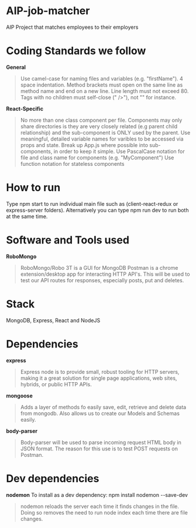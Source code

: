# AIP-job-matcher
AIP Project that matches employees to their employers

# Coding Standards we follow

**General**
> Use camel-case for naming files and variables (e.g. "firstName").
> 4 space indentation.
> Method brackets must open on the same line as method name and end on a new line.
> Line length must not exceed 80.
> Tags with no children must self-close (" />"), not "</div>" for instance.

**React-Specific**
> No more than one class component per file.
> Components may only share directories is they are very closely related (e.g parent child relationship) and the sub-component is ONLY used by the parent.
> Use meaningful, detailed variable names for varibles to be accessed via props and state.
> Break up App.js where possible into sub-components, in order to keep it simple.
> Use PascalCase notation for file and class name for components (e.g. "MyComponent")
> Use function notation for stateless components


# How to run
Type npm start to run individual main file such as (client-react-redux or express-server folders).
Alternatively you can type npm run dev to run both at the same time.

# Software and Tools used
**RoboMongo**
> RoboMongo/Robo 3T is a GUI for MongoDB
> Postman is a chrome extension/desktop app for interacting HTTP API's. This will be used to test our API routes for responses, especially posts, put and deletes.

# Stack
MongoDB, Express, React and NodeJS

# Dependencies
**express**
> Express node is to provide small, robust tooling for HTTP servers, making it a great solution for single page applications, web sites, hybrids, or public HTTP APIs.

**mongoose**
> Adds a layer of methods fo easily save, edit, retrieve and delete data from mongodb. Also allows us to create our Models and Schemas easily.

**body-parser**
> Body-parser will be used to parse incoming request HTML body in JSON format. The reason for this use is to test POST requests on Postman.

# Dev dependencies
**nodemon**
To install as a dev dependency:
npm install nodemon --save-dev
> nodemon reloads the server each time it finds changes in the file. Doing so removes the need to run node index each time there are file changes.
